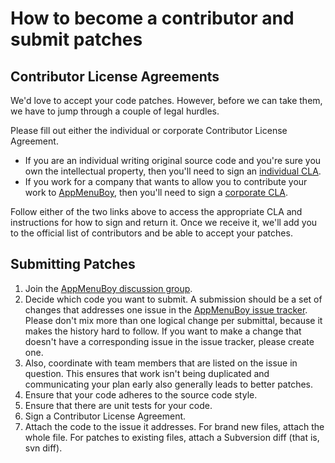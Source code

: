 # How to become a contributor and submit patches #

## Contributor License Agreements ##

We'd love to accept your code patches. However, before we can take them, we have to jump through a couple of legal hurdles.

Please fill out either the individual or corporate Contributor License Agreement.

  * If you are an individual writing original source code and you're sure you own the intellectual property, then you'll need to sign an [individual CLA](http://code.google.com/legal/individual-cla-v1.0.html).
  * If you work for a company that wants to allow you to contribute your work to [AppMenuBoy](http://code.google.com/p/appmenuboy/), then you'll need to sign a [corporate CLA](http://code.google.com/legal/corporate-cla-v1.0.html).

Follow either of the two links above to access the appropriate CLA and instructions for how to sign and return it. Once we receive it, we'll add you to the official list of contributors and be able to accept your patches.

## Submitting Patches ##

  1. Join the  [AppMenuBoy discussion group](http://groups.google.com/group/appmenuboy/).
  1. Decide which code you want to submit. A submission should be a set of changes that addresses one issue in the [AppMenuBoy issue tracker](http://code.google.com/p/appmenuboy/issues/list). Please don't mix more than one logical change per submittal, because it makes the history hard to follow. If you want to make a change that doesn't have a corresponding issue in the issue tracker, please create one.
  1. Also, coordinate with team members that are listed on the issue in question. This ensures that work isn't being duplicated and communicating your plan early also generally leads to better patches.
  1. Ensure that your code adheres to the source code style.
  1. Ensure that there are unit tests for your code.
  1. Sign a Contributor License Agreement.
  1. Attach the code to the issue it addresses. For brand new files, attach the whole file. For patches to existing files, attach a Subversion diff (that is, svn diff).